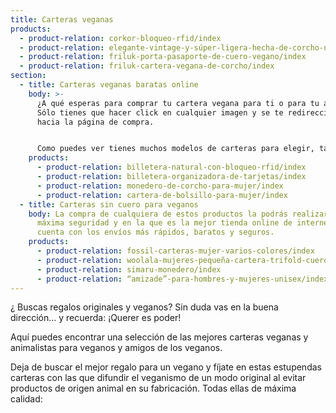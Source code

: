 ```yaml
---
title: Carteras veganas
products:
  - product-relation: corkor-bloqueo-rfid/index
  - product-relation: elegante-vintage-y-súper-ligera-hecha-de-corcho-natural/index
  - product-relation: friluk-porta-pasaporte-de-cuero-vegano/index
  - product-relation: friluk-cartera-vegana-de-corcho/index
section:
  - title: Carteras veganas baratas online
    body: >-
      ¿A qué esperas para comprar tu cartera vegana para ti o para tu amigo?
      Sólo tienes que hacer click en cualquier imagen y se te redireccionará
      hacia la página de compra.


      Como puedes ver tienes muchos modelos de carteras para elegir, tanto para hombre como para mujer, así como infinidad de colores y estilos.
    products:
      - product-relation: billetera-natural-con-bloqueo-rfid/index
      - product-relation: billetera-organizadora-de-tarjetas/index
      - product-relation: monedero-de-corcho-para-mujer/index
      - product-relation: cartera-de-bolsillo-para-mujer/index
  - title: Carteras sin cuero para veganos
    body: La compra de cualquiera de estos productos la podrás realizar con la
      máxima seguridad y en la que es la mejor tienda online de internet, que
      cuenta con los envíos más rápidos, baratos y seguros.
    products:
      - product-relation: fossil-carteras-mujer-varios-colores/index
      - product-relation: woolala-mujeres-pequeña-cartera-trifold-cuero-vegano/index
      - product-relation: simaru-monedero/index
      - product-relation: “amizade”-para-hombres-y-mujeres-unisex/index
---
```

¿ Buscas regalos originales y veganos? Sin duda vas en la buena dirección... y recuerda: ¡Querer es poder!

Aquí puedes encontrar una selección de las mejores carteras veganas y animalistas para veganos y amigos de los veganos.

Deja de buscar el mejor regalo para un vegano y fíjate en estas estupendas carteras con las que difundir el veganismo de un modo original al evitar productos de origen animal en su fabricación. Todas ellas de máxima calidad: